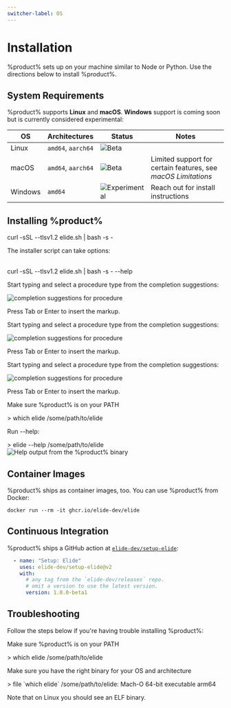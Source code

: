 ```yaml
---
switcher-label: OS
---
```


# Installation

%product% sets up on your machine similar to Node or Python. Use the directions below to install %product%.

## System Requirements

%product% supports **Linux** and **macOS**. **Windows** support is coming soon but is currently considered experimental:

| OS      | Architectures      | Status                                                             | Notes                                                         |
|---------|--------------------|--------------------------------------------------------------------|---------------------------------------------------------------|
| Linux   | `amd64`, `aarch64` | ![Beta](https://img.shields.io/badge/-beta-purple)                 |                                                               |
| macOS   | `amd64`, `aarch64` | ![Beta](https://img.shields.io/badge/-beta-purple)                 | Limited support for certain features, see _macOS Limitations_ |
| Windows | `amd64`            | ![Experimental](https://img.shields.io/badge/-experimental-orange) | Reach out for install instructions                            |

## Installing %product%

<tabs switcher-key="Posix">
    <tab title="One-line Script">
        <code-block lang="bash">curl -sSL --tlsv1.2 elide.sh | bash -s -</code-block>
        <p>The installer script can take options:</p>
        <br />
        <code-block lang="bash">curl -sSL --tlsv1.2 elide.sh | bash -s - --help</code-block>
    </tab>
    <tab title="Package Managers">
        <procedure title="Install with a Package Manager" id="install-with-pkg-manager-posix">
            <step>
                <p>Start typing and select a procedure type from the completion suggestions:</p>
                <img src="completion_procedure.png" alt="completion suggestions for procedure" border-effect="line"/>
            </step>
            <step>
                <p>Press <shortcut>Tab</shortcut> or <shortcut>Enter</shortcut> to insert the markup.</p>
            </step>
        </procedure>
    </tab>
    <tab title="Binary Download">
        <procedure title="Manual Binary Installation" id="binary-download-posix">
            <step>
                <p>Start typing and select a procedure type from the completion suggestions:</p>
                <img src="completion_procedure.png" alt="completion suggestions for procedure" border-effect="line"/>
            </step>
            <step>
                <p>Press <shortcut>Tab</shortcut> or <shortcut>Enter</shortcut> to insert the markup.</p>
            </step>
        </procedure>
    </tab>
</tabs>

<tabs switcher-key="Windows">
    <tab title="Binary Download">
        <procedure title="Manual Binary Installation" id="binary-download-windows">
            <step>
                <p>Start typing and select a procedure type from the completion suggestions:</p>
                <img src="completion_procedure.png" alt="completion suggestions for procedure" border-effect="line"/>
            </step>
            <step>
                <p>Press <shortcut>Tab</shortcut> or <shortcut>Enter</shortcut> to insert the markup.</p>
            </step>
        </procedure>
    </tab>
</tabs>

<procedure title="Testing your installation of %product%" id="post-install-test">
    <step>
        <p>Make sure %product% is on your PATH</p>
        <code-block lang="console">
          > which elide
          /some/path/to/elide
        </code-block>
    </step>
    <step>
        <p>Run --help:</p>
        <code-block lang="console">
          > elide --help
          /some/path/to/elide
        </code-block>
        <img src="bin-help.png" alt="Help output from the %product% binary" border-effect="line"/>
    </step>
</procedure>

## Container Images

%product% ships as container images, too. You can use %product% from Docker:

```Console
docker run --rm -it ghcr.io/elide-dev/elide
```

## Continuous Integration

%product% ships a GitHub action at [`elide-dev/setup-elide`](https://github.com/elide-dev/setup-elide):

```yaml
  - name: "Setup: Elide"
    uses: elide-dev/setup-elide@v2
    with:
      # any tag from the `elide-dev/releases` repo.
      # omit a version to use the latest version.
      version: 1.0.0-beta1
```

## Troubleshooting

Follow the steps below if you're having trouble installing %product%:

<procedure id="install-troubleshooting">
    <step>
        <p>Make sure %product% is on your PATH</p>
        <code-block lang="console">
          > which elide
          /some/path/to/elide
        </code-block>
    </step>
    <step>
        <p>Make sure you have the right binary for your OS and architecture</p>
        <code-block lang="console">
          > file `which elide`
          /some/path/to/elide: Mach-O 64-bit executable arm64
        </code-block>
        <p>Note that on Linux you should see an ELF binary.</p>
    </step>
</procedure>
